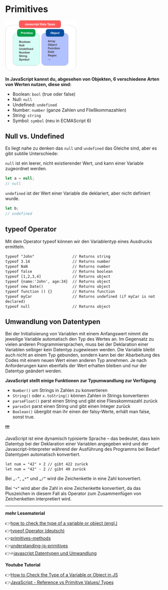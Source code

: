 # Primitives

<img src="js-data-types.png" alt="selektor" width="45%">

**In JavaScript kannst du, abgesehen von Objekten, 6 verschiedene Arten von Werten nutzen, diese sind:**

- Boolean: `bool` (true oder false)
- Null: `null`
- Undefined: `undefined`
- Number: `number` (ganze Zahlen und Fließkommazahlen)
- String: `string`
- Symbol: `symbol` (neu in ECMAScript 6)

## Null vs. Undefined

Es liegt nahe zu denken das `null` und `undefined` das Gleiche sind, aber es gibt subtile Unterschiede:

`null` ist ein leerer, nicht existierender Wert, und kann einer Variable zugeordnet werden.

```js
let a = null;
// null
```

`undefined` ist der Wert einer Variable die deklariert, aber nicht definiert wurde.

```js
let b;
// undefined
```

## typeof Operator

Mit dem Operator typeof können wir den Variablentyp eines Ausdrucks ermitteln. 

```
typeof "John"                 // Returns string
typeof 3.14                   // Returns number
typeof NaN                    // Returns number
typeof false                  // Returns boolean
typeof [1,2,3,4]              // Returns object
typeof {name:'John', age:34}  // Returns object
typeof new Date()             // Returns object
typeof function () {}         // Returns function
typeof myCar                  // Returns undefined (if myCar is not declared)
typeof null                   // Returns object 
```

## Umwandlung von Datentypen

Bei der Initialisierung von Variablen mit einem Anfangswert nimmt die jeweilige Variable automatisch den Typ des Wertes an. Im Gegensatz zu vielen anderen Programmiersprachen, muss bei der Deklaration einer Variablen selbiger kein Datentyp zugewiesen werden. Die Variable bleibt auch nicht an einem Typ gebunden, sondern kann bei der Abarbeitung des Codes mit einem neuen Wert einen anderen Typ annehmen. Je nach Anforderungen kann ebenfalls der Wert erhalten bleiben und nur der Datentyp geändert werden.

**JavaScript stellt einige Funktionen zur Typumwandlung zur Verfügung**

- `Number()` um Strings in Zahlen zu konvertieren
- `String()` oder `x.toString()` können Zahlen in Strings konvertieren
- `parseFloat()` parst einen String und gibt eine Fliesskommazahl zurück
- `parseInt` parst einen String und gibt einen Integer zurück
- `Boolean()` übergibt man ihr einen der falsy-Werte, erhält man false, sonst true. 

:heavy_exclamation_mark::heavy_exclamation_mark::heavy_exclamation_mark: 

JavaScript ist eine dynamisch typisierte Sprache – das bedeutet, dass kein Datentyp bei der Deklaration einer Variablen angegeben wird und der Javascript-Interpreter während der Ausführung des Programms bei Bedarf Datentypen automatisch konvertiert.

```
let num = "42" + 2 // gibt 422 zurück
let num = "42" - 2 // gibt 40 zurück
```

Bei `„-“`, `„*“` und `„/“` wird die Zeichenkette in eine Zahl konvertiert.

Bei `"+“` wird aber die Zahl in eine Zeichenkette konvertiert, da das Pluszeichen in diesem Fall als Operator zum Zusammenfügen von Zeichenketten interpretiert wird. 

---

**mehr Lesematerial**

:point_right:[how to check the type of a variable or object (engl.)](https://www.freecodecamp.org/news/javascript-typeof-how-to-check-the-type-of-a-variable-or-object-in-js/)\
:point_right:[typeof Operator (deutsch)](https://wiki.selfhtml.org/wiki/JavaScript/Operatoren/typeof)\
:point_right:[primitives-methods](https://javascript.info/primitives-methods)\
:point_right:[understanding-js-primitives](https://codeburst.io/understanding-js-primitives-fafe16468c16)\
:point_right::fire:[javascript Datentypen und Umwandlung](http://www.coder-welten.de/javascript/datentypen-und-umwandlung-8.html)


 **Youtube Tutorial**

:point_right:[How to Check the Type of a Variable or Object in JS](https://www.youtube.com/watch?v=UAZRq7Ev5No)\
:point_right:[JavaScript - Reference vs Primitive Values/ Types](https://www.youtube.com/watch?v=9ooYYRLdg_g)



